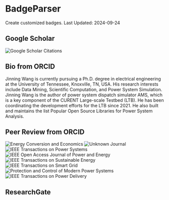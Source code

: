 # BadgeParser
Create customized badges.
Last Updated: 2024-09-24
## Google Scholar
![Google Scholar Citations](https://img.shields.io/badge/Google%20Scholar%20Citations-151-blue.svg?logo=googlescholar&link=https://scholar.google.com/citations?user=Wr7nQZAAAAAJ&hl=en&oi=ao)
## Bio from ORCID
Jinning Wang is currently pursuing a Ph.D. degree in electrical engineering at the University of Tennessee, Knoxville, TN, USA. His research interests include Data Mining, Scientific Computation, and Power System Simulation.
Jinning Wang is the author of power system dispatch simulator AMS, which is a key component of the CURENT Large-scale Testbed (LTB). He has been coordinating the development efforts for the LTB since 2021. He also built and maintains the list Popular Open Source Libraries for Power System Analysis.
## Peer Review from ORCID
![Energy Conversion and Economics](https://img.shields.io/badge/Energy%20Conversion%20and%20Economics-2-blue.svg)  ![Unknown Journal](https://img.shields.io/badge/Unknown%20Journal-8-blue.svg)  ![IEEE Transactions on Power Systems](https://img.shields.io/badge/IEEE%20Transactions%20on%20Power%20Systems-8-blue.svg)  ![IEEE Open Access Journal of Power and Energy](https://img.shields.io/badge/IEEE%20Open%20Access%20Journal%20of%20Power%20and%20Energy-12-blue.svg)  ![IEEE Transactions on Sustainable Energy](https://img.shields.io/badge/IEEE%20Transactions%20on%20Sustainable%20Energy-11-blue.svg)  ![IEEE Transactions on Smart Grid](https://img.shields.io/badge/IEEE%20Transactions%20on%20Smart%20Grid-7-blue.svg)  ![Protection and Control of Modern Power Systems](https://img.shields.io/badge/Protection%20and%20Control%20of%20Modern%20Power%20Systems-1-blue.svg)  ![IEEE Transactions on Power Delivery](https://img.shields.io/badge/IEEE%20Transactions%20on%20Power%20Delivery-2-blue.svg)  
## ResearchGate
